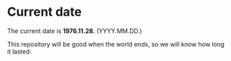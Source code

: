 # Current date

The current date is **1976.11.28.** (YYYY.MM.DD.)

This repository will be good when the world ends, so we will know how long it lasted.